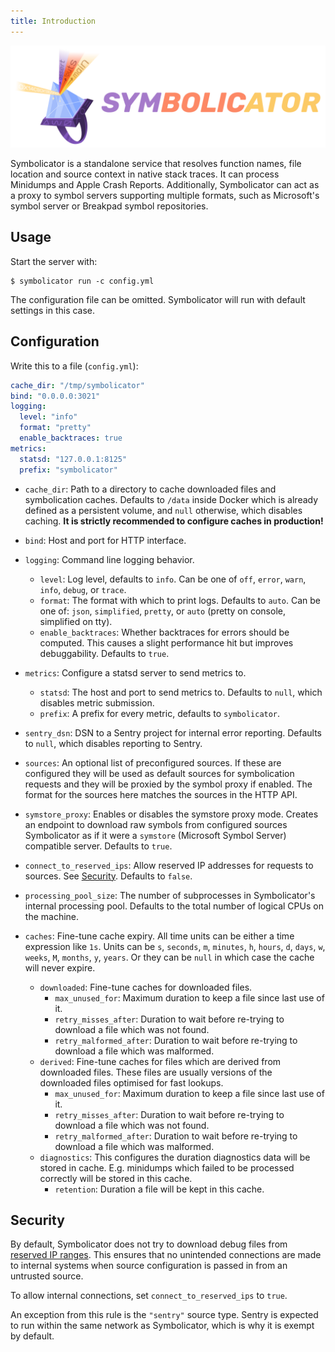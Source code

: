 ```yaml
---
title: Introduction
---
```


<p align="center">
    <img src="https://github.com/getsentry/symbolicator/raw/master/artwork/logo.png" width="520" alt="Symbolicator">
    <br />
</p>

Symbolicator is a standalone service that resolves function names, file location
and source context in native stack traces. It can process Minidumps and Apple
Crash Reports. Additionally, Symbolicator can act as a proxy to symbol servers
supporting multiple formats, such as Microsoft's symbol server or Breakpad
symbol repositories.

## Usage

Start the server with:

```shell
$ symbolicator run -c config.yml
```

The configuration file can be omitted. Symbolicator will run with default
settings in this case.

## Configuration

Write this to a file (`config.yml`):

```yaml
cache_dir: "/tmp/symbolicator"
bind: "0.0.0.0:3021"
logging:
  level: "info"
  format: "pretty"
  enable_backtraces: true
metrics:
  statsd: "127.0.0.1:8125"
  prefix: "symbolicator"
```

- `cache_dir`: Path to a directory to cache downloaded files and symbolication
  caches. Defaults to `/data` inside Docker which is already defined as a
  persistent volume, and `null` otherwise, which disables caching. **It is
  strictly recommended to configure caches in production!**
- `bind`: Host and port for HTTP interface.
- `logging`: Command line logging behavior.
    - `level`: Log level, defaults to `info`. Can be one of `off`, `error`,
      `warn`, `info`, `debug`, or `trace`.
    - `format`: The format with which to print logs. Defaults to `auto`. Can be
      one of: `json`, `simplified`, `pretty`, or `auto` (pretty on console,
      simplified on tty).
    - `enable_backtraces`: Whether backtraces for errors should be computed. This
      causes a slight performance hit but improves debuggability. Defaults to
      `true`.
- `metrics`: Configure a statsd server to send metrics to.
    - `statsd`: The host and port to send metrics to. Defaults to `null`, which
      disables metric submission.
    - `prefix`: A prefix for every metric, defaults to `symbolicator`.
- `sentry_dsn`: DSN to a Sentry project for internal error reporting. Defaults
  to `null`, which disables reporting to Sentry.
- `sources`: An optional list of preconfigured sources. If these are configured
  they will be used as default sources for symbolication requests and they will
  be proxied by the symbol proxy if enabled. The format for the sources here
  matches the sources in the HTTP API.
- `symstore_proxy`: Enables or disables the symstore proxy mode. Creates an
  endpoint to download raw symbols from configured sources Symbolicator as if it
  were a `symstore` (Microsoft Symbol Server) compatible server. Defaults to
  `true`.
- `connect_to_reserved_ips`: Allow reserved IP addresses for requests to
  sources. See [Security](#security). Defaults to `false`.
- `processing_pool_size`: The number of subprocesses in Symbolicator's internal
  processing pool. Defaults to the total number of logical CPUs on the machine.
- `caches`: Fine-tune cache expiry.
  All time units can be either a time expression like `1s`.  Units
  can be `s`, `seconds`, `m`, `minutes`, `h`, `hours`, `d`, `days`,
  `w`, `weeks`, `M`, `months`, `y`, `years`.  Or they can be `null`
  in which case the cache will never expire.

  - `downloaded`: Fine-tune caches for downloaded files.
     - `max_unused_for`: Maximum duration to keep a file since last
       use of it.
     - `retry_misses_after`: Duration to wait before re-trying to
       download a file which was not found.
     - `retry_malformed_after`: Duration to wait before re-trying to
       download a file which was malformed.
  - `derived`: Fine-tune caches for files which are derived from
    downloaded files.  These files are usually versions of the
    downloaded files optimised for fast lookups.
    - `max_unused_for`: Maximum duration to keep a file since last
      use of it.
    - `retry_misses_after`: Duration to wait before re-trying to
      download a file which was not found.
    - `retry_malformed_after`: Duration to wait before re-trying to
      download a file which was malformed.
  - `diagnostics`: This configures the duration diagnostics data
    will be stored in cache.  E.g. minidumps which failed to be
    processed correctly will be stored in this cache.
    - `retention`: Duration a file will be kept in this cache.

## Security

By default, Symbolicator does not try to download debug files from [reserved IP
ranges](https://en.wikipedia.org/wiki/Reserved_IP_addresses). This ensures that
no unintended connections are made to internal systems when source configuration
is passed in from an untrusted source.

To allow internal connections, set `connect_to_reserved_ips` to `true`.

An exception from this rule is the `"sentry"` source type. Sentry is expected to
run within the same network as Symbolicator, which is why it is exempt by
default.
